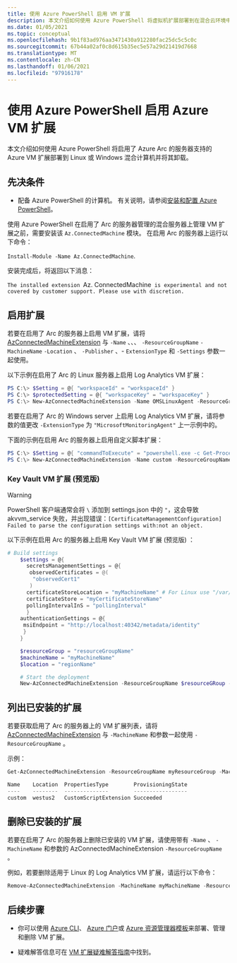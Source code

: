 ```yaml
---
title: 使用 Azure PowerShell 启用 VM 扩展
description: 本文介绍如何使用 Azure PowerShell 将虚拟机扩展部署到在混合云环境中运行的支持 Azure Arc 的服务器。
ms.date: 01/05/2021
ms.topic: conceptual
ms.openlocfilehash: 9b1f83ad976aa3471430a912280fac25dc5c5c0c
ms.sourcegitcommit: 67b44a02af0c8d615b35ec5e57a29d21419d7668
ms.translationtype: MT
ms.contentlocale: zh-CN
ms.lasthandoff: 01/06/2021
ms.locfileid: "97916178"
---
```

# <a name="enable-azure-vm-extensions-using-azure-powershell"></a>使用 Azure PowerShell 启用 Azure VM 扩展

本文介绍如何使用 Azure PowerShell 将启用了 Azure Arc 的服务器支持的 Azure VM 扩展部署到 Linux 或 Windows 混合计算机并将其卸载。

## <a name="prerequisites"></a>先决条件

- 配备 Azure PowerShell 的计算机。 有关说明，请参阅[安装和配置 Azure PowerShell](/powershell/azure/)。

使用 Azure PowerShell 在启用了 Arc 的服务器管理的混合服务器上管理 VM 扩展之前，需要安装该 `Az.ConnectedMachine` 模块。 在启用 Arc 的服务器上运行以下命令：

`Install-Module -Name Az.ConnectedMachine`.

安装完成后，将返回以下消息：

`The installed extension `Az. ConnectedMachine` is experimental and not covered by customer support. Please use with discretion.`

## <a name="enable-extension"></a>启用扩展

若要在启用了 Arc 的服务器上启用 VM 扩展，请将 [AzConnectedMachineExtension](/powershell/module/az.connectedmachine/new-azconnectedmachineextension) 与 `-Name` 、、、 `-ResourceGroupName` `-MachineName` `-Location` 、 `-Publisher` 、- `ExtensionType` 和 `-Settings` 参数一起使用。

以下示例在启用了 Arc 的 Linux 服务器上启用 Log Analytics VM 扩展：

```powershell
PS C:\> $Setting = @{ "workspaceId" = "workspaceId" }
PS C:\> $protectedSetting = @{ "workspaceKey" = "workspaceKey" }
PS C:\> New-AzConnectedMachineExtension -Name OMSLinuxAgent -ResourceGroupName "myResourceGroup" -MachineName "myMachine" -Location "eastus" -Publisher "Microsoft.EnterpriseCloud.Monitoring" -TypeHandlerVersion "1.10" -Settings $Setting -ProtectedSetting $protectedSetting -ExtensionType "OmsAgentForLinux"
```

若要在启用了 Arc 的 Windows server 上启用 Log Analytics VM 扩展，请将参数的值更改 `-ExtensionType` 为 `"MicrosoftMonitoringAgent"` 上一示例中的。

下面的示例在启用 Arc 的服务器上启用自定义脚本扩展：

```powershell
PS C:\> $Setting = @{ "commandToExecute" = "powershell.exe -c Get-Process" }
PS C:\> New-AzConnectedMachineExtension -Name custom -ResourceGroupName myResourceGroup -MachineName myMachineName -Location eastus -Publisher "Microsoft.Compute" -TypeHandlerVersion 1.10 -Settings $Setting -ExtensionType CustomScriptExtension
```

### <a name="key-vault-vm-extension-preview"></a>Key Vault VM 扩展 (预览版) 

> [!WARNING]
> PowerShell 客户端通常会将 `\` 添加到 settings.json 中的 `"`，这会导致 akvvm_service 失败，并出现错误：`[CertificateManagementConfiguration] Failed to parse the configuration settings with:not an object.`

以下示例在启用 Arc 的服务器上启用 Key Vault VM 扩展 (预览版) ：

```powershell
# Build settings
    $settings = @{
      secretsManagementSettings = @{
       observedCertificates = @(
        "observedCert1"
       )
      certificateStoreLocation = "myMachineName" # For Linux use "/var/lib/waagent/Microsoft.Azure.KeyVault.Store/"
      certificateStore = "myCertificateStoreName"
      pollingIntervalInS = "pollingInterval"
      }
    authenticationSettings = @{
     msiEndpoint = "http://localhost:40342/metadata/identity"
     }
    }

    $resourceGroup = "resourceGroupName"
    $machineName = "myMachineName"
    $location = "regionName"

    # Start the deployment
    New-AzConnectedMachineExtension -ResourceGroupName $resourceGRoup -Location $location -MachineName $machineName -Name "KeyVaultForWindows or KeyVaultforLinux" -Publisher "Microsoft.Azure.KeyVault" -ExtensionType "KeyVaultforWindows or KeyVaultforLinux" -Setting (ConvertTo-Json $settings)
```

## <a name="list-extensions-installed"></a>列出已安装的扩展

若要获取启用了 Arc 的服务器上的 VM 扩展列表，请将 [AzConnectedMachineExtension](/powershell/module/az.connectedmachine/get-azconnectedmachineextension) 与 `-MachineName` 和参数一起使用 `-ResourceGroupName` 。

示例：

```powershell
Get-AzConnectedMachineExtension -ResourceGroupName myResourceGroup -MachineName myMachineName

Name    Location  PropertiesType        ProvisioningState
----    --------  --------------        -----------------
custom  westus2   CustomScriptExtension Succeeded
```

## <a name="remove-an-installed-extension"></a>删除已安装的扩展

若要在启用了 Arc 的服务器上删除已安装的[](/powershell/module/az.connectedmachine/remove-azconnectedmachineextension) VM 扩展，请使用带有 `-Name` 、 `-MachineName` 和参数的 AzConnectedMachineExtension `-ResourceGroupName` 。

例如，若要删除适用于 Linux 的 Log Analytics VM 扩展，请运行以下命令：

```powershell
Remove-AzConnectedMachineExtension -MachineName myMachineName -ResourceGroupName myResourceGroup -Name OmsAgentforLinux
```

## <a name="next-steps"></a>后续步骤

- 你可以使用 [Azure CLI](manage-vm-extensions-cli.md)、 [Azure 门户](manage-vm-extensions-portal.md)或 [Azure 资源管理器模板](manage-vm-extensions-template.md)来部署、管理和删除 VM 扩展。

- 疑难解答信息可在 [VM 扩展疑难解答指南](troubleshoot-vm-extensions.md)中找到。
